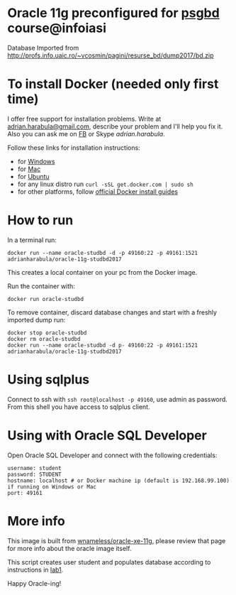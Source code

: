 # Oracle 11g preconfigured for [psgbd](https://profs.info.uaic.ro/~vcosmin/bd) course@infoiasi
Database Imported from http://profs.info.uaic.ro/~vcosmin/pagini/resurse_bd/dump2017/bd.zip

# To install Docker (needed only first time)
I offer free support for installation problems. Write at adrian.harabula@gmail.com, describe your problem and I'll help you fix it. Also you can ask me on [FB](https://fb.com/adrian.harabula.32) or Skype _adrian.harabula_.

Follow these links for installation instructions:

 * for [Windows](https://www.youtube.com/watch?v=S7NVloq0EBc)
 * for [Mac](https://www.youtube.com/watch?v=lNkVxDSRo7M)
 * for [Ubuntu](https://www.youtube.com/watch?v=V9AKvZZCWLc)
 * for any linux distro run `curl -sSL get.docker.com | sudo sh`
 * for other platforms, follow [official Docker install guides](https://docs.docker.com/engine/installation/)
 

# How to run
In a terminal run:  
```
docker run --name oracle-studbd -d -p 49160:22 -p 49161:1521 adrianharabula/oracle-11g-studbd2017
```
This creates a local container on your pc from the Docker image.

Run the container with:
```
docker run oracle-studbd
```

To remove container, discard database changes and start with a freshly imported dump run:
```
docker stop oracle-studbd
docker rm oracle-studbd
docker run --name oracle-studbd -d p- 49160:22 -p 49161:1521 adrianharabula/oracle-11g-studbd2017
```

# Using sqlplus
Connect to ssh with `ssh root@localhost -p 49160`, use admin as password. From this shell you have access to sqlplus client.

# Using with Oracle SQL Developer
Open Oracle SQL Developer and connect with the following credentials:

```
username: student
password: STUDENT
hostname: localhost # or Docker machine ip (default is 192.168.99.100) if running on Windows or Mac
port: 49161
```

# More info
This image is built from [wnameless/oracle-xe-11g](https://hub.docker.com/r/wnameless/oracle-xe-11g/), please review that page for more info about the oracle image itself.

This script creates user student and populates database according to instructions in [lab1](http://profs.info.uaic.ro/~vcosmin/pagini/resurse_bd/laborator_psgbd_2017/laborator1.pdf).

Happy Oracle-ing!
